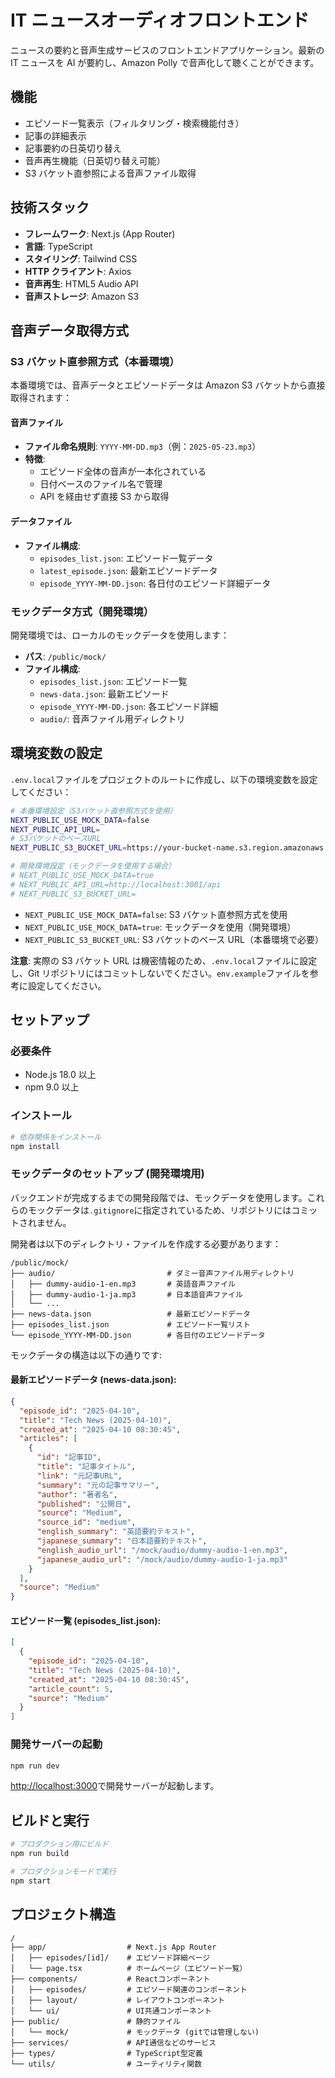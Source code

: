 # IT ニュースオーディオフロントエンド

ニュースの要約と音声生成サービスのフロントエンドアプリケーション。最新の IT ニュースを AI が要約し、Amazon Polly で音声化して聴くことができます。

## 機能

- エピソード一覧表示（フィルタリング・検索機能付き）
- 記事の詳細表示
- 記事要約の日英切り替え
- 音声再生機能（日英切り替え可能）
- S3 バケット直参照による音声ファイル取得

## 技術スタック

- **フレームワーク**: Next.js (App Router)
- **言語**: TypeScript
- **スタイリング**: Tailwind CSS
- **HTTP クライアント**: Axios
- **音声再生**: HTML5 Audio API
- **音声ストレージ**: Amazon S3

## 音声データ取得方式

### S3 バケット直参照方式（本番環境）

本番環境では、音声データとエピソードデータは Amazon S3 バケットから直接取得されます：

#### 音声ファイル

- **ファイル命名規則**: `YYYY-MM-DD.mp3`（例：`2025-05-23.mp3`）
- **特徴**:
  - エピソード全体の音声が一本化されている
  - 日付ベースのファイル名で管理
  - API を経由せず直接 S3 から取得

#### データファイル

- **ファイル構成**:
  - `episodes_list.json`: エピソード一覧データ
  - `latest_episode.json`: 最新エピソードデータ
  - `episode_YYYY-MM-DD.json`: 各日付のエピソード詳細データ

### モックデータ方式（開発環境）

開発環境では、ローカルのモックデータを使用します：

- **パス**: `/public/mock/`
- **ファイル構成**:
  - `episodes_list.json`: エピソード一覧
  - `news-data.json`: 最新エピソード
  - `episode_YYYY-MM-DD.json`: 各エピソード詳細
  - `audio/`: 音声ファイル用ディレクトリ

## 環境変数の設定

`.env.local`ファイルをプロジェクトのルートに作成し、以下の環境変数を設定してください：

```bash
# 本番環境設定（S3バケット直参照方式を使用）
NEXT_PUBLIC_USE_MOCK_DATA=false
NEXT_PUBLIC_API_URL=
# S3バケットのベースURL
NEXT_PUBLIC_S3_BUCKET_URL=https://your-bucket-name.s3.region.amazonaws.com

# 開発環境設定（モックデータを使用する場合）
# NEXT_PUBLIC_USE_MOCK_DATA=true
# NEXT_PUBLIC_API_URL=http://localhost:3001/api
# NEXT_PUBLIC_S3_BUCKET_URL=
```

- `NEXT_PUBLIC_USE_MOCK_DATA=false`: S3 バケット直参照方式を使用
- `NEXT_PUBLIC_USE_MOCK_DATA=true`: モックデータを使用（開発環境）
- `NEXT_PUBLIC_S3_BUCKET_URL`: S3 バケットのベース URL（本番環境で必要）

**注意**: 実際の S3 バケット URL は機密情報のため、`.env.local`ファイルに設定し、Git リポジトリにはコミットしないでください。`env.example`ファイルを参考に設定してください。

## セットアップ

### 必要条件

- Node.js 18.0 以上
- npm 9.0 以上

### インストール

```bash
# 依存関係をインストール
npm install
```

### モックデータのセットアップ (開発環境用)

バックエンドが完成するまでの開発段階では、モックデータを使用します。これらのモックデータは`.gitignore`に指定されているため、リポジトリにはコミットされません。

開発者は以下のディレクトリ・ファイルを作成する必要があります：

```
/public/mock/
├── audio/                         # ダミー音声ファイル用ディレクトリ
│   ├── dummy-audio-1-en.mp3       # 英語音声ファイル
│   ├── dummy-audio-1-ja.mp3       # 日本語音声ファイル
│   └── ...
├── news-data.json                 # 最新エピソードデータ
├── episodes_list.json             # エピソード一覧リスト
└── episode_YYYY-MM-DD.json        # 各日付のエピソードデータ
```

モックデータの構造は以下の通りです:

#### 最新エピソードデータ (news-data.json):

```json
{
  "episode_id": "2025-04-10",
  "title": "Tech News (2025-04-10)",
  "created_at": "2025-04-10 08:30:45",
  "articles": [
    {
      "id": "記事ID",
      "title": "記事タイトル",
      "link": "元記事URL",
      "summary": "元の記事サマリー",
      "author": "著者名",
      "published": "公開日",
      "source": "Medium",
      "source_id": "medium",
      "english_summary": "英語要約テキスト",
      "japanese_summary": "日本語要約テキスト",
      "english_audio_url": "/mock/audio/dummy-audio-1-en.mp3",
      "japanese_audio_url": "/mock/audio/dummy-audio-1-ja.mp3"
    }
  ],
  "source": "Medium"
}
```

#### エピソード一覧 (episodes_list.json):

```json
[
  {
    "episode_id": "2025-04-10",
    "title": "Tech News (2025-04-10)",
    "created_at": "2025-04-10 08:30:45",
    "article_count": 5,
    "source": "Medium"
  }
]
```

### 開発サーバーの起動

```bash
npm run dev
```

[http://localhost:3000](http://localhost:3000)で開発サーバーが起動します。

## ビルドと実行

```bash
# プロダクション用にビルド
npm run build

# プロダクションモードで実行
npm start
```

## プロジェクト構造

```
/
├── app/                  # Next.js App Router
│   ├── episodes/[id]/    # エピソード詳細ページ
│   └── page.tsx          # ホームページ（エピソード一覧）
├── components/           # Reactコンポーネント
│   ├── episodes/         # エピソード関連のコンポーネント
│   ├── layout/           # レイアウトコンポーネント
│   └── ui/               # UI共通コンポーネント
├── public/               # 静的ファイル
│   └── mock/             # モックデータ (gitでは管理しない)
├── services/             # API通信などのサービス
├── types/                # TypeScript型定義
└── utils/                # ユーティリティ関数
```
